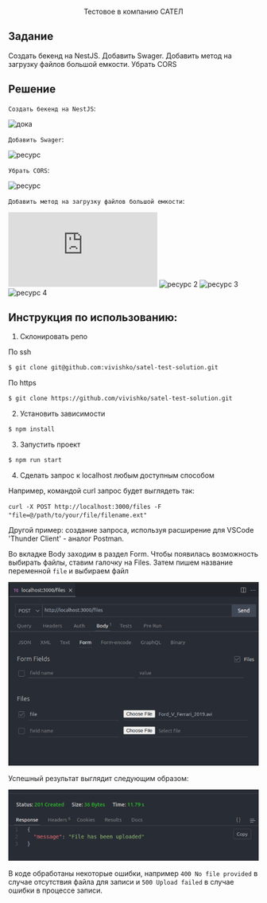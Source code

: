 <p align="center">Тестовое в компанию САТЕЛ <p align="center">

## Задание

Создать бекенд на NestJS. Добавить Swager. Добавить метод на загрузку файлов большой емкости. Убрать CORS

## Решение

`Создать бекенд на NestJS`:

![дока](https://docs.nestjs.com/)

`Добавить Swager`:

![ресурс](https://docs.nestjs.com/openapi/introduction#bootstrap)

`Убрать CORS`:

![ресурс](https://docs.nestjs.com/security/cors)

`Добавить метод на загрузку файлов большой емкости`:

![ресурс 1](https://metanit.com/web/nodejs/10.1.php)
![ресурс 2](https://docs.nestjs.com/techniques/file-upload)
![ресурс 3](https://github.com/nestjs/nest/tree/master/sample/29-file-upload)
![ресурс 4](https://gabrieltanner.org/blog/nestjs-file-uploading-using-multer/)

## Инструкция по использованию:

1. Склонировать репо

По ssh

```bash
$ git clone git@github.com:vivishko/satel-test-solution.git
```

По https

```bash
$ git clone https://github.com/vivishko/satel-test-solution.git
```

2. Установить зависимости

```bash
$ npm install
```

3. Запустить проект

```bash
$ npm run start
```

4. Сделать запрос к localhost любым доступным способом

Например, командой curl запрос будет выглядеть так:

`curl -X POST http://localhost:3000/files -F "file=@/path/to/your/file/filename.ext"`

Другой пример:
создание запроса, используя расширение для VSCode 'Thunder Client' - аналог Postman.

Во вкладке Body заходим в раздел Form. Чтобы появилась возможность выбирать файлы, ставим галочку на Files. Затем пишем название переменной `file` и выбираем файл

![запрос через Thunder Client](docs/image.png)

Успешный результат выглядит следующим образом:

![Alt text](docs/image1.png)

В коде обработаны некоторые ошибки, например `400 No file provided` в случае отсутствия файла для записи и `500 Upload failed` в случае ошибки в процессе записи.

